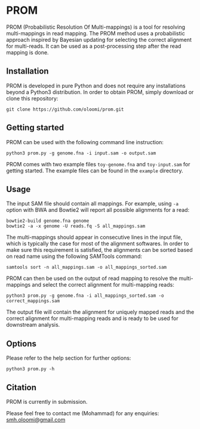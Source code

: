# PROM
PROM (Probabilistic Resolution Of Multi-mappings) is a tool for resolving multi-mappings in read mapping. 
The PROM method uses a probabilistic approach inspired by Bayesian updating for selecting the correct 
alignment for multi-reads. It can be used as a post-processing step after the
read mapping is done.

## Installation
PROM is developed in pure Python and does not require any installations 
beyond a Python3 distribution. In order to obtain PROM, simply download or clone this
 repository:

 ```commandline
git clone https://github.com/oloomi/prom.git
```

## Getting started
PROM can be used with the following command line instruction:
 
 ```commandline
python3 prom.py -g genome.fna -i input.sam -o output.sam
```
PROM comes with two example files `toy-genome.fna` and `toy-input.sam` for
getting started. The example files can be found in the `example` directory.

## Usage
The input SAM file should contain all mappings. For example, using ```-a``` 
option with BWA and Bowtie2 will report all possible alignments
for a read:

```commandline
bowtie2-build genome.fna genome
bowtie2 -a -x genome -U reads.fq -S all_mappings.sam
```

The multi-mappings should appear in consecutive lines in the input file,
which is typically the case for most of the alignment softwares. In order to make
sure this requirement is satisfied, the alignments can be sorted based on read name
using the following SAMTools command:
```commandline
samtools sort -n all_mappings.sam -o all_mappings_sorted.sam
```
PROM can then be used on the output of read mapping to resolve the multi-mappings
and select the correct alignment for multi-mapping reads:
```commandline
python3 prom.py -g genome.fna -i all_mappings_sorted.sam -o correct_mappings.sam
```
The output file will contain the alignment for uniquely mapped reads and the
correct alignment for multi-mapping reads and is ready to be used for downstream analysis.

## Options
Please refer to the help section for further options:
```commandline
python3 prom.py -h
```

## Citation
PROM is currently in submission. 

Please feel free to contact me (Mohammad) for any enquiries: [smh.oloomi@gmail.com](mailto:smh.oloomi@gmail.com)
 
 


